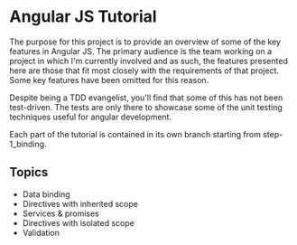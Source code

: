 # Angular JS Tutorial

The purpose for this project is to provide an overview of some of the key features in Angular JS.
The primary audience is the team working on a project in which I'm currently involved and as such,
the features presented here are those that fit most closely with the requirements of that project.
Some key features have been omitted for this reason.

Despite being a TDD evangelist, you'll find that some of this has not been test-driven.
The tests are only there to showcase some of the unit testing techniques useful for angular development.

Each part of the tutorial is contained in its own branch starting from step-1_binding.

## Topics
- Data binding
- Directives with inherited scope
- Services & promises
- Directives with isolated scope
- Validation